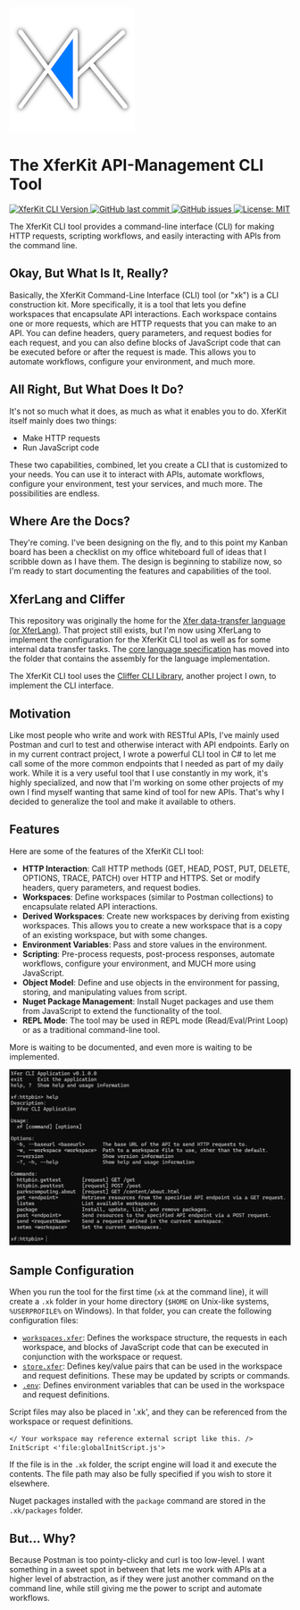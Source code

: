 ﻿![XferLogo](logo/XferKit-sm.png)

# The XferKit API-Management CLI Tool

<p>
  <a href="https://github.com/paulmooreparks/Xfer">
    <img alt="XferKit CLI Version" src="https://img.shields.io/badge/XferKit_CLI-0.1.0-green">
  </a>
  <a href="https://github.com/paulmooreparks/Xfer">
    <img alt="GitHub last commit" src="https://img.shields.io/github/last-commit/paulmooreparks/Xfer">
  </a>
  <a href="https://github.com/yourusername/xferkit">
    <img alt="GitHub issues" src="https://img.shields.io/github/issues/paulmooreparks/Xfer">
  </a>
  <a href="https://opensource.org/licenses/MIT">
    <img alt="License: MIT" src="https://img.shields.io/badge/License-MIT-yellow.svg">
  </a>
  <!--
  <a href="https://www.nuget.org/packages/XferKit">
    <img alt="NuGet" src="https://img.shields.io/nuget/v/XferKit.svg">
  </a>
  -->
</p>


The XferKit CLI tool provides a command-line interface (CLI) for making HTTP requests, scripting workflows, and easily interacting with APIs from the command line.

## Okay, But What Is It, Really?

Basically, the XferKit Command-Line Interface (CLI) tool (or "xk") is a CLI construction kit. More specifically, it is a tool that lets you define workspaces that encapsulate API interactions. Each workspace contains one or more requests, which are HTTP requests that you can make to an API. You can define headers, query parameters, and request bodies for each request, and you can also define blocks of JavaScript code that can be executed before or after the request is made. This allows you to automate workflows, configure your environment, and much more.

## All Right, But What Does It Do?

It's not so much what it does, as much as what it enables you to do. XferKit itself mainly does two things:

* Make HTTP requests
* Run JavaScript code

These two capabilities, combined, let you create a CLI that is customized to your needs. You can use it to interact with APIs, automate workflows, configure your environment, test your services, and much more. The possibilities are endless.

## Where Are the Docs?

They're coming. I've been designing on the fly, and to this point my Kanban board has been a checklist on my office whiteboard full of ideas that I scribble down as I have them. The design is beginning to stabilize now, so I'm ready to start documenting the features and capabilities of the tool.

## XferLang and Cliffer

This repository was originally the home for the [Xfer data-transfer language (or XferLang)](https://github.com/paulmooreparks/Xfer/blob/master/ParksComputing.Xfer.Lang). That project still exists, but I'm now using XferLang to implement the configuration for the XferKit CLI tool as well as for some internal data transfer tasks. The [core language specification](ParksComputing.Xfer.Lang/README.md) has moved into the folder that contains the assembly for the language implementation.

The XferKit CLI tool uses the [Cliffer CLI Library](https://github.com/paulmooreparks/Cliffer), another project I own, to implement the CLI interface.

## Motivation

Like most people who write and work with RESTful APIs, I've mainly used Postman and curl to test and otherwise interact with API endpoints. Early on in my current contract project, I wrote a powerful CLI tool in C# to let me call some of the more common endpoints that I needed as part of my daily work. While it is a very useful tool that I use constantly in my work, it's highly specialized, and now that I'm working on some other projects of my own I find myself wanting that same kind of tool for new APIs. That's why I decided to generalize the tool and make it available to others.

## Features

Here are some of the features of the XferKit CLI tool:

- **HTTP Interaction**: Call HTTP methods (GET, HEAD, POST, PUT, DELETE, OPTIONS, TRACE, PATCH) over HTTP and HTTPS. Set or modify headers, query parameters, and request bodies.
- **Workspaces**: Define workspaces (similar to Postman collections) to encapsulate related API interactions.
- **Derived Workspaces**: Create new workspaces by deriving from existing workspaces. This allows you to create a new workspace that is a copy of an existing workspace, but with some changes.
- **Environment Variables**: Pass and store values in the environment.
- **Scripting**: Pre-process requests, post-process responses, automate workflows, configure your environment, and MUCH more using JavaScript.
- **Object Model**: Define and use objects in the environment for passing, storing, and manipulating values from script.
- **Nuget Package Management**: Install Nuget packages and use them from JavaScript to extend the functionality of the tool.
- **REPL Mode**: The tool may be used in REPL mode (Read/Eval/Print Loop) or as a traditional command-line tool.

More is waiting to be documented, and even more is waiting to be implemented.

![Screen shot 01](XferScreen01.png)

## Sample Configuration

When you run the tool for the first time (`xk` at the command line), it will create a `.xk` folder in your home directory (`$HOME` on Unix-like systems, `%USERPROFILE%` on Windows). In that folder, you can create the following configuration files:

- [`workspaces.xfer`](.xk/workspaces.xfer): Defines the workspace structure, the requests in each workspace, and blocks of JavaScript code that can be executed in conjunction with the workspace or request.
- [`store.xfer`](.xk/store.xfer): Defines key/value pairs that can be used in the workspace and request definitions. These may be updated by scripts or commands.
- [`.env`](.xk/.env): Defines environment variables that can be used in the workspace and request definitions.

Script files may also be placed in '.xk', and they can be referenced from the workspace or request definitions.

```xfer
</ Your workspace may reference external script like this. />
InitScript <'file:globalInitScript.js'>
```

If the file is in the `.xk` folder, the script engine will load it and execute the contents. The file path may also be fully specified if you wish to store it elsewhere.

Nuget packages installed with the `package` command are stored in the `.xk/packages` folder.

## But... Why?

Because Postman is too pointy-clicky and curl is too low-level. I want something in a sweet spot in between that lets me work with APIs at a higher level of abstraction, as if they were just another command on the command line, while still giving me the power to script and automate workflows.

